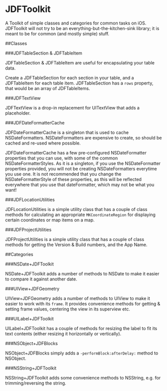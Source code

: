 JDFToolkit
==========

A Toolkit of simple classes and categories for common tasks on iOS. JDFToolkit will not try to be an everything-but-the-kitchen-sink library; it is meant to be for common (and mostly simple) stuff.

##Classes

###JDFTableSection & JDFTableItem

JDFTableSection & JDFTableItem are useful for encapsulating your table data. 

Create a JDFTableSection for each section in your table, and a JDFTableItem for each table item. JDFTableSection has a `rows` property, that would be an array of JDFTableItems.

###JDFTextView

JDFTextView is a drop-in replacement for UITextView that adds a placeholder.

###JDFDateFormatterCache

JDFDateFormatterCache is a singleton that is used to cache NSDateFormatters. NSDateFormatters are expensive to create, so should be cached and re-used where possible. 

JDFDateFormatterCache has a few pre-configured NSDateFormatter properties that you can use, with some of the common NSDateFormatterStyles. As it is a singleton, if you use the NSDateFormatter properties provided, you will not be creating NSDateFormatters everytime you use one. It is not recommended that you change the NSDateFormatterStyle of these properties, as this will be reflected everywhere that you use that dateFormatter, which may not be what you want!

###JDFLocationUtilities

JDFLocationUtilities is a simple utility class that has a couple of class methods for calculating an appropriate `MKCoordinateRegion` for displaying certain coordinates or map items on a map.

###JDFProjectUtilities

JDFProjectUtilities is a simple utility class that has a couple of class methods for getting the Version & Build numbers, and the App Name.

##Categories

###NSDate+JDFToolkit

NSDate+JDFToolkit adds a number of methods to NSDate to make it easier to compare it against another date.

###UIView+JDFGeometry

UIView+JDFGeometry adds a number of methods to UIView to make it easier to work with its `frame`. It provides convenience methods for getting & setting frame values, centering the view in its superview etc.

###UILabel+JDFToolkit

UILabel+JDFToolkit has a couple of methods for resizing the label to fit its text contents (either resizing it horizontally or vertically).

###NSObject+JDFBlocks

NSObject+JDFBlocks simply adds a `-performBlock:afterDelay:` method to NSObject.

###NSString+JDFToolkit

NSString+JDFToolkit adds some convenience methods to NSString, e.g. for trimming/reversing the string.

